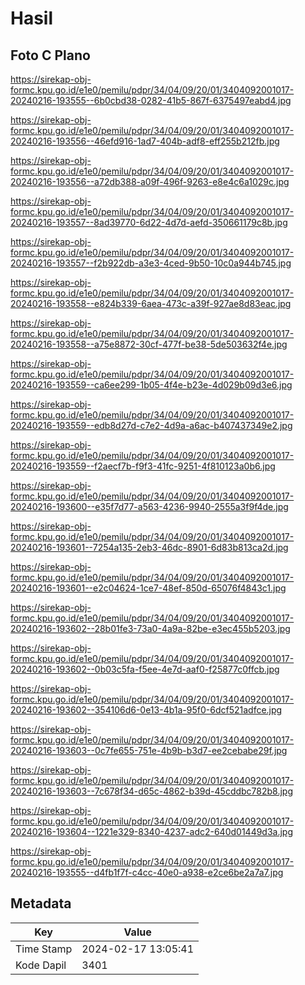 # Hasil

## Foto C Plano

https://sirekap-obj-formc.kpu.go.id/e1e0/pemilu/pdpr/34/04/09/20/01/3404092001017-20240216-193555--6b0cbd38-0282-41b5-867f-6375497eabd4.jpg

https://sirekap-obj-formc.kpu.go.id/e1e0/pemilu/pdpr/34/04/09/20/01/3404092001017-20240216-193556--46efd916-1ad7-404b-adf8-eff255b212fb.jpg

https://sirekap-obj-formc.kpu.go.id/e1e0/pemilu/pdpr/34/04/09/20/01/3404092001017-20240216-193556--a72db388-a09f-496f-9263-e8e4c6a1029c.jpg

https://sirekap-obj-formc.kpu.go.id/e1e0/pemilu/pdpr/34/04/09/20/01/3404092001017-20240216-193557--8ad39770-6d22-4d7d-aefd-350661179c8b.jpg

https://sirekap-obj-formc.kpu.go.id/e1e0/pemilu/pdpr/34/04/09/20/01/3404092001017-20240216-193557--f2b922db-a3e3-4ced-9b50-10c0a944b745.jpg

https://sirekap-obj-formc.kpu.go.id/e1e0/pemilu/pdpr/34/04/09/20/01/3404092001017-20240216-193558--e824b339-6aea-473c-a39f-927ae8d83eac.jpg

https://sirekap-obj-formc.kpu.go.id/e1e0/pemilu/pdpr/34/04/09/20/01/3404092001017-20240216-193558--a75e8872-30cf-477f-be38-5de503632f4e.jpg

https://sirekap-obj-formc.kpu.go.id/e1e0/pemilu/pdpr/34/04/09/20/01/3404092001017-20240216-193559--ca6ee299-1b05-4f4e-b23e-4d029b09d3e6.jpg

https://sirekap-obj-formc.kpu.go.id/e1e0/pemilu/pdpr/34/04/09/20/01/3404092001017-20240216-193559--edb8d27d-c7e2-4d9a-a6ac-b407437349e2.jpg

https://sirekap-obj-formc.kpu.go.id/e1e0/pemilu/pdpr/34/04/09/20/01/3404092001017-20240216-193559--f2aecf7b-f9f3-41fc-9251-4f810123a0b6.jpg

https://sirekap-obj-formc.kpu.go.id/e1e0/pemilu/pdpr/34/04/09/20/01/3404092001017-20240216-193600--e35f7d77-a563-4236-9940-2555a3f9f4de.jpg

https://sirekap-obj-formc.kpu.go.id/e1e0/pemilu/pdpr/34/04/09/20/01/3404092001017-20240216-193601--7254a135-2eb3-46dc-8901-6d83b813ca2d.jpg

https://sirekap-obj-formc.kpu.go.id/e1e0/pemilu/pdpr/34/04/09/20/01/3404092001017-20240216-193601--e2c04624-1ce7-48ef-850d-65076f4843c1.jpg

https://sirekap-obj-formc.kpu.go.id/e1e0/pemilu/pdpr/34/04/09/20/01/3404092001017-20240216-193602--28b01fe3-73a0-4a9a-82be-e3ec455b5203.jpg

https://sirekap-obj-formc.kpu.go.id/e1e0/pemilu/pdpr/34/04/09/20/01/3404092001017-20240216-193602--0b03c5fa-f5ee-4e7d-aaf0-f25877c0ffcb.jpg

https://sirekap-obj-formc.kpu.go.id/e1e0/pemilu/pdpr/34/04/09/20/01/3404092001017-20240216-193602--354106d6-0e13-4b1a-95f0-6dcf521adfce.jpg

https://sirekap-obj-formc.kpu.go.id/e1e0/pemilu/pdpr/34/04/09/20/01/3404092001017-20240216-193603--0c7fe655-751e-4b9b-b3d7-ee2cebabe29f.jpg

https://sirekap-obj-formc.kpu.go.id/e1e0/pemilu/pdpr/34/04/09/20/01/3404092001017-20240216-193603--7c678f34-d65c-4862-b39d-45cddbc782b8.jpg

https://sirekap-obj-formc.kpu.go.id/e1e0/pemilu/pdpr/34/04/09/20/01/3404092001017-20240216-193604--1221e329-8340-4237-adc2-640d01449d3a.jpg

https://sirekap-obj-formc.kpu.go.id/e1e0/pemilu/pdpr/34/04/09/20/01/3404092001017-20240216-193555--d4fb1f7f-c4cc-40e0-a938-e2ce6be2a7a7.jpg


## Metadata

| Key        | Value               |
| ---------- | ------------------- |
| Time Stamp | 2024-02-17 13:05:41 |
| Kode Dapil | 3401                |



